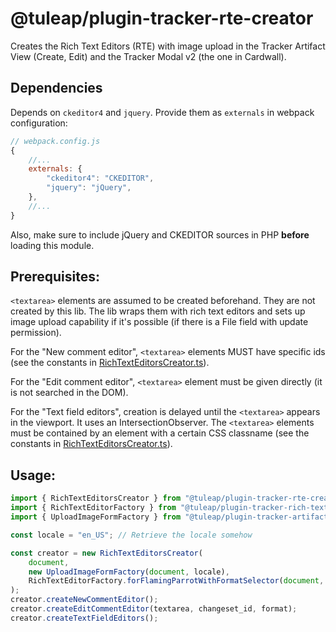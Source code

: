 # @tuleap/plugin-tracker-rte-creator

Creates the Rich Text Editors (RTE) with image upload in the Tracker Artifact View (Create, Edit) and the Tracker Modal v2 (the one in Cardwall).

## Dependencies

Depends on `ckeditor4` and `jquery`. Provide them as `externals` in webpack configuration:

```javascript
// webpack.config.js
{
    //...
    externals: {
        "ckeditor4": "CKEDITOR",
        "jquery": "jQuery",
    },
    //...
}
```
Also, make sure to include jQuery and CKEDITOR sources in PHP **before** loading this module.

## Prerequisites:

`<textarea>` elements are assumed to be created beforehand. They are not created by this lib. The lib wraps them with rich text editors and sets up image upload capability if it's possible (if there is a File field with update permission).

For the "New comment editor", `<textarea>` elements MUST have specific ids (see the constants in [RichTextEditorsCreator.ts](./src/RichTextEditorsCreator.ts)).

For the "Edit comment editor", `<textarea>` element must be given directly (it is not searched in the DOM).

For the "Text field editors", creation is delayed until the `<textarea>` appears in the viewport. It uses an IntersectionObserver. The `<textarea>` elements must be contained by an element with a certain CSS classname (see the constants in [RichTextEditorsCreator.ts](./src/RichTextEditorsCreator.ts)).

## Usage:

```typescript
import { RichTextEditorsCreator } from "@tuleap/plugin-tracker-rte-creator";
import { RichTextEditorFactory } from "@tuleap/plugin-tracker-rich-text-editor";
import { UploadImageFormFactory } from "@tuleap/plugin-tracker-artifact-ckeditor-image-upload";

const locale = "en_US"; // Retrieve the locale somehow

const creator = new RichTextEditorsCreator(
    document,
    new UploadImageFormFactory(document, locale),
    RichTextEditorFactory.forFlamingParrotWithFormatSelector(document, locale),
);
creator.createNewCommentEditor();
creator.createEditCommentEditor(textarea, changeset_id, format);
creator.createTextFieldEditors();
```
